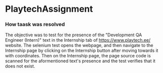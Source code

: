 # PlaytechAssignment

### How taask was resolved ###

The objective was to test for the presence of the "Development QA Engineer (Intern)" text in the Internship tab of https://www.playtech.ee/ website.
The selenium test opens the webpage, and then navigate to the Internship page by clicking on the Internship button after moving towards it with coordinates.
Then on the Internship page, the page source code is scanned for the aformentioned text's presence and the test verifies that it does not exist.
